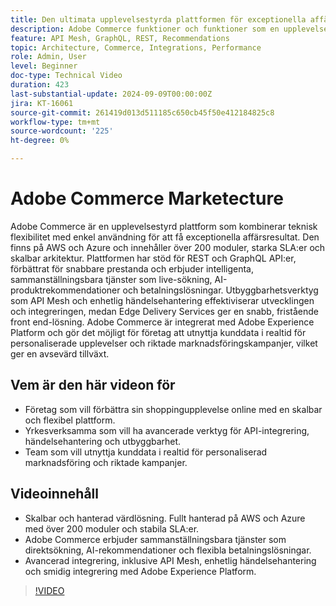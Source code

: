 ```yaml
---
title: Den ultimata upplevelsestyrda plattformen för exceptionella affärsresultat
description: Adobe Commerce funktioner och funktioner som en upplevelsestyrd plattform för att skapa exceptionella affärsresultat.
feature: API Mesh, GraphQL, REST, Recommendations
topic: Architecture, Commerce, Integrations, Performance
role: Admin, User
level: Beginner
doc-type: Technical Video
duration: 423
last-substantial-update: 2024-09-09T00:00:00Z
jira: KT-16061
source-git-commit: 261419d013d511185c650cb45f50e412184825c8
workflow-type: tm+mt
source-wordcount: '225'
ht-degree: 0%

---
```



# Adobe Commerce Marketecture

Adobe Commerce är en upplevelsestyrd plattform som kombinerar teknisk flexibilitet med enkel användning för att få exceptionella affärsresultat. Den finns på AWS och Azure och innehåller över 200 moduler, starka SLA:er och skalbar arkitektur. Plattformen har stöd för REST och GraphQL API:er, förbättrat för snabbare prestanda och erbjuder intelligenta, sammanställningsbara tjänster som live-sökning, AI-produktrekommendationer och betalningslösningar.
Utbyggbarhetsverktyg som API Mesh och enhetlig händelsehantering effektiviserar utvecklingen och integreringen, medan Edge Delivery Services ger en snabb, fristående front end-lösning. Adobe Commerce är integrerat med Adobe Experience Platform och gör det möjligt för företag att utnyttja kunddata i realtid för personaliserade upplevelser och riktade marknadsföringskampanjer, vilket ger en avsevärd tillväxt.

## Vem är den här videon för

- Företag som vill förbättra sin shoppingupplevelse online med en skalbar och flexibel plattform.
- Yrkesverksamma som vill ha avancerade verktyg för API-integrering, händelsehantering och utbyggbarhet.
- Team som vill utnyttja kunddata i realtid för personaliserad marknadsföring och riktade kampanjer.

## Videoinnehåll

- Skalbar och hanterad värdlösning. Fullt hanterad på AWS och Azure med över 200 moduler och stabila SLA:er.
- Adobe Commerce erbjuder sammanställningsbara tjänster som direktsökning, AI-rekommendationer och flexibla betalningslösningar.
- Avancerad integrering, inklusive API Mesh, enhetlig händelsehantering och smidig integrering med Adobe Experience Platform.

>[!VIDEO](https://video.tv.adobe.com/v/3433435?learn=on)
